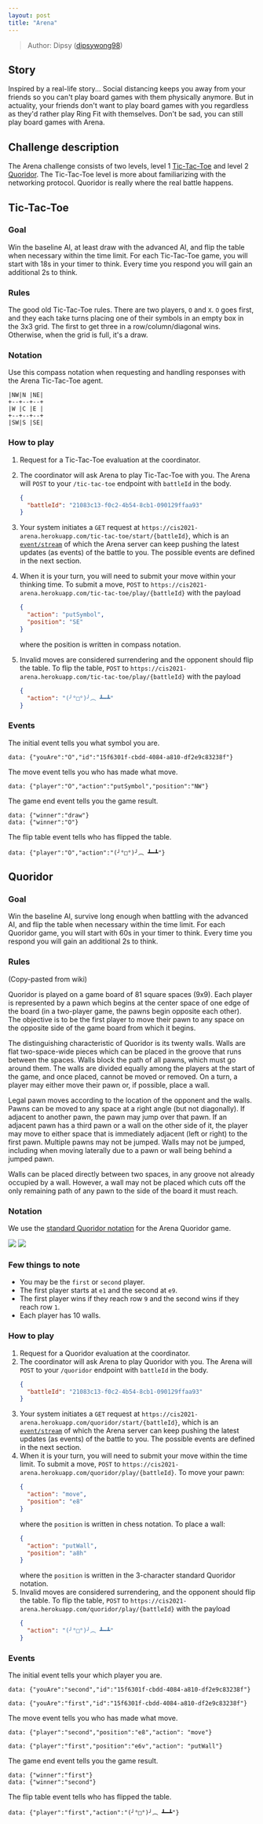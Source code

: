 ```yaml
---
layout: post
title: "Arena"
---
```


> Author: Dipsy ([dipsywong98](https://github.com/dipsywong98))

## Story

Inspired by a real-life story... Social distancing keeps you away from your friends so you can't play board games with them physically anymore. But in actuality, your friends don't want to play board games with you regardless as they'd rather play Ring Fit with themselves. Don't be sad, you can still play board games with Arena.

## Challenge description

The Arena challenge consists of two levels, level 1 [Tic-Tac-Toe](https://en.wikipedia.org/wiki/Tic-tac-toe) and level 2 [Quoridor](https://en.wikipedia.org/wiki/Quoridor). The Tic-Tac-Toe level is more about familiarizing with the networking protocol. Quoridor is really where the real battle happens.

## Tic-Tac-Toe

### Goal

Win the baseline AI, at least draw with the advanced AI, and flip the table when necessary within the time limit. For each Tic-Tac-Toe game, you will start with 18s in your timer to think. Every time you respond you will gain an additional 2s to think.

### Rules

The good old Tic-Tac-Toe rules. There are two players, `O` and `X`. `O` goes first, and they each take turns placing one of their symbols in an empty box in the 3x3 grid. The first to get three in a row/column/diagonal wins. Otherwise, when the grid is full, it's a draw.

### Notation

Use this compass notation when requesting and handling responses with the Arena Tic-Tac-Toe agent.

```
|NW|N |NE|
+--+--+--+
|W |C |E |
+--+--+--+
|SW|S |SE|
```

### How to play

1. Request for a Tic-Tac-Toe evaluation at the coordinator.
2. The coordinator will ask Arena to play Tic-Tac-Toe with you. The Arena will `POST` to your `/tic-tac-toe` endpoint with `battleId` in the body.
   ```json
   {
     "battleId": "21083c13-f0c2-4b54-8cb1-090129ffaa93"
   }
   ```
3. Your system initiates a `GET` request at `https://cis2021-arena.herokuapp.com/tic-tac-toe/start/{battleId}`, which is an [`event/stream`](https://developer.mozilla.org/en-US/docs/Web/API/Server-sent_events/Using_server-sent_events) of which the Arena server can keep pushing the latest updates (as events) of the battle to you. The possible events are defined in the next section.
4. When it is your turn, you will need to submit your move within your thinking time. To submit a move, `POST` to `https://cis2021-arena.herokuapp.com/tic-tac-toe/play/{battleId}` with the payload

   ```json
   {
     "action": "putSymbol",
     "position": "SE"
   }
   ```

   where the position is written in compass notation.

5. Invalid moves are considered surrendering and the opponent should flip the table. To flip the table, `POST` to `https://cis2021-arena.herokuapp.com/tic-tac-toe/play/{battleId}` with the payload
   ```json
   {
     "action": "(╯°□°)╯︵ ┻━┻"
   }
   ```

### Events

The initial event tells you what symbol you are.

```
data: {"youAre":"O","id":"15f6301f-cbdd-4084-a810-df2e9c83238f"}
```

The move event tells you who has made what move.

```
data: {"player":"O","action":"putSymbol","position":"NW"}
```

The game end event tells you the game result.

```
data: {"winner":"draw"}
data: {"winner":"O"}
```

The flip table event tells who has flipped the table.

```
data: {"player":"O","action":"(╯°□°)╯︵ ┻━┻"}
```

## Quoridor

### Goal

Win the baseline AI, survive long enough when battling with the advanced AI, and flip the table when necessary within the time limit. For each Quoridor game, you will start with 60s in your timer to think. Every time you respond you will gain an additional 2s to think.

### Rules

(Copy-pasted from wiki)

Quoridor is played on a game board of 81 square spaces (9x9). Each player is represented by a pawn which begins at the center space of one edge of the board (in a two-player game, the pawns begin opposite each other). The objective is to be the first player to move their pawn to any space on the opposite side of the game board from which it begins.

The distinguishing characteristic of Quoridor is its twenty walls. Walls are flat two-space-wide pieces which can be placed in the groove that runs between the spaces. Walls block the path of all pawns, which must go around them. The walls are divided equally among the players at the start of the game, and once placed, cannot be moved or removed. On a turn, a player may either move their pawn or, if possible, place a wall.

Legal pawn moves according to the location of the opponent and the walls. Pawns can be moved to any space at a right angle (but not diagonally). If adjacent to another pawn, the pawn may jump over that pawn. If an adjacent pawn has a third pawn or a wall on the other side of it, the player may move to either space that is immediately adjacent (left or right) to the first pawn. Multiple pawns may not be jumped. Walls may not be jumped, including when moving laterally due to a pawn or wall being behind a jumped pawn.

Walls can be placed directly between two spaces, in any groove not already occupied by a wall. However, a wall may not be placed which cuts off the only remaining path of any pawn to the side of the board it must reach.

### Notation

We use the [standard Quoridor notation](https://quoridorstrats.wordpress.com/notation/) for the Arena Quoridor game.

![](/CodeItSuisse-2021/assets/images/quoridor-view.png)
![](/CodeItSuisse-2021/assets/images/quoridor.png)

### Few things to note

- You may be the `first` or `second` player.
- The first player starts at `e1` and the second at `e9`.
- The first player wins if they reach row `9` and the second wins if they reach row `1`.
- Each player has 10 walls.

### How to play

1. Request for a Quoridor evaluation at the coordinator.
2. The coordinator will ask Arena to play Quoridor with you. The Arena will `POST` to your `/quoridor` endpoint with `battleId` in the body.
   ```json
   {
     "battleId": "21083c13-f0c2-4b54-8cb1-090129ffaa93"
   }
   ```
3. Your system initiates a `GET` request at `https://cis2021-arena.herokuapp.com/quoridor/start/{battleId}`, which is an [`event/stream`](https://developer.mozilla.org/en-US/docs/Web/API/Server-sent_events/Using_server-sent_events) of which the Arena server can keep pushing the latest updates (as events) of the battle to you. The possible events are defined in the next section.
4. When it is your turn, you will need to submit your move within the time limit. To submit a move, `POST` to `https://cis2021-arena.herokuapp.com/quoridor/play/{battleId}`.
   To move your pawn:
   ```json
   {
     "action": "move",
     "position": "e8"
   }
   ```
   where the `position` is written in chess notation.
   To place a wall:
   ```json
   {
     "action": "putWall",
     "position": "a8h"
   }
   ```
   where the `position` is written in the 3-character standard Quoridor notation.
5. Invalid moves are considered surrendering, and the opponent should flip the table. To flip the table, `POST` to `https://cis2021-arena.herokuapp.com/quoridor/play/{battleId}` with the payload
   ```json
   {
     "action": "(╯°□°)╯︵ ┻━┻"
   }
   ```

### Events

The initial event tells your which player you are.

```
data: {"youAre":"second","id":"15f6301f-cbdd-4084-a810-df2e9c83238f"}
```

```
data: {"youAre":"first","id":"15f6301f-cbdd-4084-a810-df2e9c83238f"}
```

The move event tells you who has made what move.

```
data: {"player":"second","position":"e8","action": "move"}
```

```
data: {"player":"first","position":"e6v","action": "putWall"}
```

The game end event tells you the game result.

```
data: {"winner":"first"}
data: {"winner":"second"}
```

The flip table event tells who has flipped the table.

```
data: {"player":"first","action":"(╯°□°)╯︵ ┻━┻"}
```
